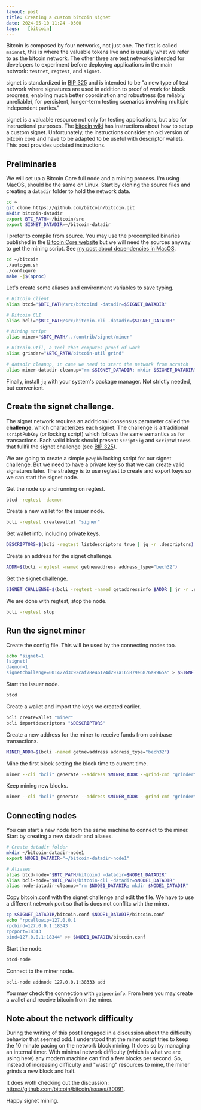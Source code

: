 ```yaml
---
layout: post
title: Creating a custom bitcoin signet
date: 2024-05-10 11:24 -0300
tags:   [bitcoin]
---
```


Bitcoin is composed by four networks, not just one. 
The first is called `mainnet`, this is where the valuable tokens live and is usually what we refer to as the bitcoin network.
The other three are test networks intended for developers to experiment before deploying applications in the main network: `testnet`, `regtest`, and `signet`.

signet is standardized in [BIP 325](https://github.com/bitcoin/bips/blob/master/bip-0325.mediawiki) and is intended to be "a new type of test network where signatures are used in addition to proof of work for block progress, enabling much better coordination and robustness (be reliably unreliable), for persistent, longer-term testing scenarios involving multiple independent parties."

signet is a valuable resource not only for testing applications, but also for instructional purposes.
The [bitcoin wiki](https://en.bitcoin.it/wiki/Signet) has instructions about how to setup a custom signet.
Unfortunately, the instructions consider an old version of bitcoin core and have to be adapted to be useful with descriptor wallets.
This post provides updated instructions.


## Preliminaries

We will set up a Bitcoin Core full node and a mining process.
I'm using MacOS, should be the same on Linux.
Start by cloning the source files and creating a `datadir` folder to hold the network data.
```bash
cd ~
git clone https://github.com/bitcoin/bitcoin.git
mkdir bitcoin-datadir
export BTC_PATH=~/bitcoin/src
export SIGNET_DATADIR=~/bitcoin-datadir
```

I prefer to compile from source.
You may use the precompiled binaries published in the [Bitcoin Core website](https://bitcoincore.org/) but we will need the sources anyway to get the mining script.
See [my post about dependencies in MacOS](https://edil.com.br/blog/compile-bitcoin-core-with-macports).
```bash
cd ~/bitcoin
./autogen.sh
./configure
make -j$(nproc)
```

Let's create some aliases and environment variables to save typing.
```bash
# Bitcoin client
alias btcd="$BTC_PATH/src/bitcoind -datadir=$SIGNET_DATADIR"

# Bitcoin CLI
alias bcli="$BTC_PATH/src/bitcoin-cli -datadir=$SIGNET_DATADIR"

# Mining script
alias miner="$BTC_PATH/../contrib/signet/miner"

# Bitcoin-util, a tool that computes proof of work
alias grinder="$BTC_PATH/bitcoin-util grind"

# datadir cleanup, in case we need to start the network from scratch
alias miner-datadir-cleanup="rm $SIGNET_DATADIR; mkdir $SIGNET_DATADIR"
```

Finally, install `jq` with your system's package manager.
Not strictly needed, but convenient.


## Create the signet challenge.

The signet network requires an additional consensus parameter called the **challenge**, which characterizes each signet.
The challenge is a traditional `scriptPubKey` (or locking script) which follows the same semantics as for transactions.
Each valid block should present `scriptSig` and `scriptWitness` that fullfil the signet challenge (see [BIP 325](https://github.com/bitcoin/bips/blob/master/bip-0325.mediawiki)).

We are going to create a simple `p2wpkh` locking script for our signet challenge.
But we need to have a private key so that we can create valid signatures later.
The strategy is to use regtest to create and export keys so we can start the signet node.

Get the node up and running on regtest.
```bash
btcd -regtest -daemon
```

Create a new wallet for the issuer node.
```bash
bcli -regtest createwallet "signer"
```

Get wallet info, including private keys.
```bash
DESCRIPTORS=$(bcli -regtest listdescriptors true | jq -r .descriptors)
```

Create an address for the signet challenge.
```bash
ADDR=$(bcli -regtest -named getnewaddress address_type="bech32")
```

Get the signet challenge.
```bash
SIGNET_CHALLENGE=$(bcli -regtest -named getaddressinfo $ADDR | jr -r .scriptPubKey)
```

We are done with regtest, stop the node.
```bash
bcli -regtest stop
```

## Run the signet miner

Create the config file.
This will be used by the connecting nodes too.
```bash
echo "signet=1
[signet]
daemon=1
signetchallenge=001427d3c92caf78e46124d297a165879e6876a9965a" > $SIGNET_DATADIR/bitcoin.conf
```

Start the issuer node.
```bash
btcd
```

Create a wallet and import the keys we created earlier.
```bash
bcli createwallet "miner"
bcli importdescriptors "$DESCRIPTORS"
```

Create a new address for the miner to receive funds from coinbase transactions.
```bash
MINER_ADDR=$(bcli -named getnewaddress address_type="bech32")
```

Mine the first block setting the block time to current time.
```bash
miner --cli "bcli" generate --address $MINER_ADDR --grind-cmd "grinder" --min-nbits --set-block-time $(date +%s)
```

Keep mining new blocks.
```bash
miner --cli "bcli" generate --address $MINER_ADDR --grind-cmd "grinder" --min-nbits --ongoing
```

## Connecting nodes

You can start a new node from the same machine to connect to the miner.
Start by creating a new datadir and aliases.
```bash
# Create datadir folder
mkdir ~/bitcoin-datadir-node1
export NODE1_DATADIR="~/bitcoin-datadir-node1"

# Aliases
alias btcd-node="$BTC_PATH/bitcoind -datadir=$NODE1_DATADIR"
alias bcli-node="$BTC_PATH/bitcoin-cli -datadir=$NODE1_DATADIR"
alias node-datadir-cleanup="rm $NODE1_DATADIR; mkdir $NODE1_DATADIR"
```

Copy bitcoin.conf with the signet challenge and edit the file.
We have to use a different network port so that is does not conflitc with the miner.
```bash
cp $SIGNET_DATADIR/bitcoin.conf $NODE1_DATADIR/bitcoin.conf
echo "rpcallowip=127.0.0.1
rpcbind=127.0.0.1:18343
rpcport=18343
bind=127.0.0.1:18344" >> $NODE1_DATADIR/bitcoin.conf
```

Start the node.
```bash
btcd-node
```

Connect to the miner node.
```bash
bcli-node addnode 127.0.0.1:38333 add
```

You may check the connection with `getpeerinfo`.
From here you may create a wallet and receive bitcoin from the miner.


## Note about the network difficulty

During the writing of this post I engaged in a discussion about the difficulty behavior that seemed odd.
I understood that the miner script tries to keep the 10 minute pacing on the network block mining.
It does so by managing an internal timer.
With minimal network difficulty (which is what we are using here) any modern machine can find a few blocks per second.
So, instead of increasing difficulty and "wasting" resources to mine, the miner grinds a new block and halt.

It does woth checking out the discussion: <https://github.com/bitcoin/bitcoin/issues/30091>.

Happy signet mining.
